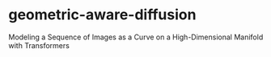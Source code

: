 # geometric-aware-diffusion
Modeling a Sequence of Images as a Curve on a High-Dimensional Manifold with Transformers
